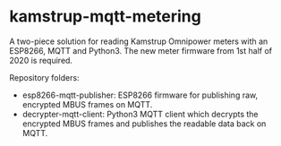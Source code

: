 # kamstrup-mqtt-metering

A two-piece solution for reading Kamstrup Omnipower meters with an ESP8266, MQTT and Python3.
The new meter firmware from 1st half of 2020 is required.

Repository folders:
- esp8266-mqtt-publisher: ESP8266 firmware for publishing raw, encrypted MBUS frames on MQTT.
- decrypter-mqtt-client: Python3 MQTT client which decrypts the encrypted MBUS frames and publishes the readable data back on MQTT.
